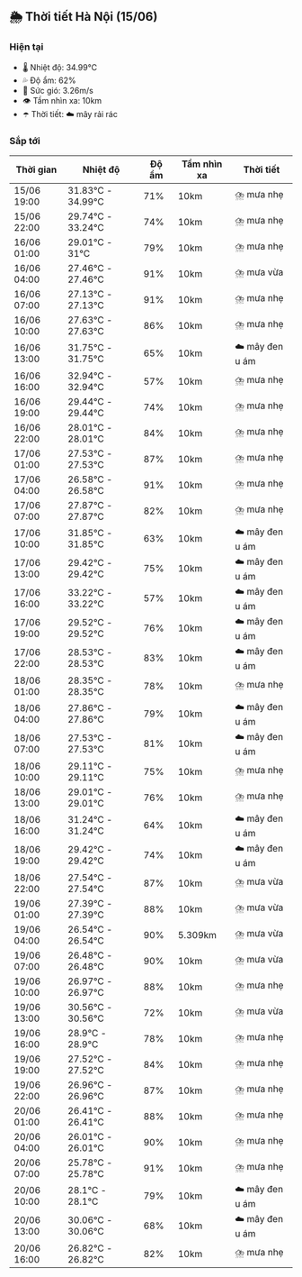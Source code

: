 ## 🌦️ Thời tiết Hà Nội (15/06)

### Hiện tại

- 🌡️ Nhiệt độ: 34.99℃
- 💦 Độ ẩm: 62%
- 💨 Sức gió: 3.26m/s
- 👁️ Tầm nhìn xa: 10km
- ☂️ Thời tiết: ☁️ mây rải rác

### Sắp tới

| Thời gian | Nhiệt độ | Độ ẩm | Tầm nhìn xa | Thời tiết |
| --- | --- | --- | --- | --- |
| 15/06 19:00 | 31.83℃ - 34.99℃ | 71% | 10km | ⛈️ mưa nhẹ |
| 15/06 22:00 | 29.74℃ - 33.24℃ | 74% | 10km | ⛈️ mưa nhẹ |
| 16/06 01:00 | 29.01℃ - 31℃ | 79% | 10km | ⛈️ mưa nhẹ |
| 16/06 04:00 | 27.46℃ - 27.46℃ | 91% | 10km | ⛈️ mưa vừa |
| 16/06 07:00 | 27.13℃ - 27.13℃ | 91% | 10km | ⛈️ mưa nhẹ |
| 16/06 10:00 | 27.63℃ - 27.63℃ | 86% | 10km | ⛈️ mưa nhẹ |
| 16/06 13:00 | 31.75℃ - 31.75℃ | 65% | 10km | ☁️ mây đen u ám |
| 16/06 16:00 | 32.94℃ - 32.94℃ | 57% | 10km | ⛈️ mưa nhẹ |
| 16/06 19:00 | 29.44℃ - 29.44℃ | 74% | 10km | ⛈️ mưa nhẹ |
| 16/06 22:00 | 28.01℃ - 28.01℃ | 84% | 10km | ⛈️ mưa nhẹ |
| 17/06 01:00 | 27.53℃ - 27.53℃ | 87% | 10km | ⛈️ mưa nhẹ |
| 17/06 04:00 | 26.58℃ - 26.58℃ | 91% | 10km | ⛈️ mưa nhẹ |
| 17/06 07:00 | 27.87℃ - 27.87℃ | 82% | 10km | ⛈️ mưa nhẹ |
| 17/06 10:00 | 31.85℃ - 31.85℃ | 63% | 10km | ☁️ mây đen u ám |
| 17/06 13:00 | 29.42℃ - 29.42℃ | 75% | 10km | ☁️ mây đen u ám |
| 17/06 16:00 | 33.22℃ - 33.22℃ | 57% | 10km | ☁️ mây đen u ám |
| 17/06 19:00 | 29.52℃ - 29.52℃ | 76% | 10km | ☁️ mây đen u ám |
| 17/06 22:00 | 28.53℃ - 28.53℃ | 83% | 10km | ☁️ mây đen u ám |
| 18/06 01:00 | 28.35℃ - 28.35℃ | 78% | 10km | ⛈️ mưa nhẹ |
| 18/06 04:00 | 27.86℃ - 27.86℃ | 79% | 10km | ☁️ mây đen u ám |
| 18/06 07:00 | 27.53℃ - 27.53℃ | 81% | 10km | ☁️ mây đen u ám |
| 18/06 10:00 | 29.11℃ - 29.11℃ | 75% | 10km | ⛈️ mưa nhẹ |
| 18/06 13:00 | 29.01℃ - 29.01℃ | 76% | 10km | ⛈️ mưa nhẹ |
| 18/06 16:00 | 31.24℃ - 31.24℃ | 64% | 10km | ☁️ mây đen u ám |
| 18/06 19:00 | 29.42℃ - 29.42℃ | 74% | 10km | ☁️ mây đen u ám |
| 18/06 22:00 | 27.54℃ - 27.54℃ | 87% | 10km | ⛈️ mưa vừa |
| 19/06 01:00 | 27.39℃ - 27.39℃ | 88% | 10km | ⛈️ mưa vừa |
| 19/06 04:00 | 26.54℃ - 26.54℃ | 90% | 5.309km | ⛈️ mưa vừa |
| 19/06 07:00 | 26.48℃ - 26.48℃ | 90% | 10km | ⛈️ mưa vừa |
| 19/06 10:00 | 26.97℃ - 26.97℃ | 88% | 10km | ⛈️ mưa nhẹ |
| 19/06 13:00 | 30.56℃ - 30.56℃ | 72% | 10km | ⛈️ mưa vừa |
| 19/06 16:00 | 28.9℃ - 28.9℃ | 78% | 10km | ⛈️ mưa nhẹ |
| 19/06 19:00 | 27.52℃ - 27.52℃ | 84% | 10km | ⛈️ mưa nhẹ |
| 19/06 22:00 | 26.96℃ - 26.96℃ | 87% | 10km | ⛈️ mưa nhẹ |
| 20/06 01:00 | 26.41℃ - 26.41℃ | 88% | 10km | ⛈️ mưa nhẹ |
| 20/06 04:00 | 26.01℃ - 26.01℃ | 90% | 10km | ⛈️ mưa nhẹ |
| 20/06 07:00 | 25.78℃ - 25.78℃ | 91% | 10km | ⛈️ mưa nhẹ |
| 20/06 10:00 | 28.1℃ - 28.1℃ | 79% | 10km | ☁️ mây đen u ám |
| 20/06 13:00 | 30.06℃ - 30.06℃ | 68% | 10km | ☁️ mây đen u ám |
| 20/06 16:00 | 26.82℃ - 26.82℃ | 82% | 10km | ⛈️ mưa nhẹ |
